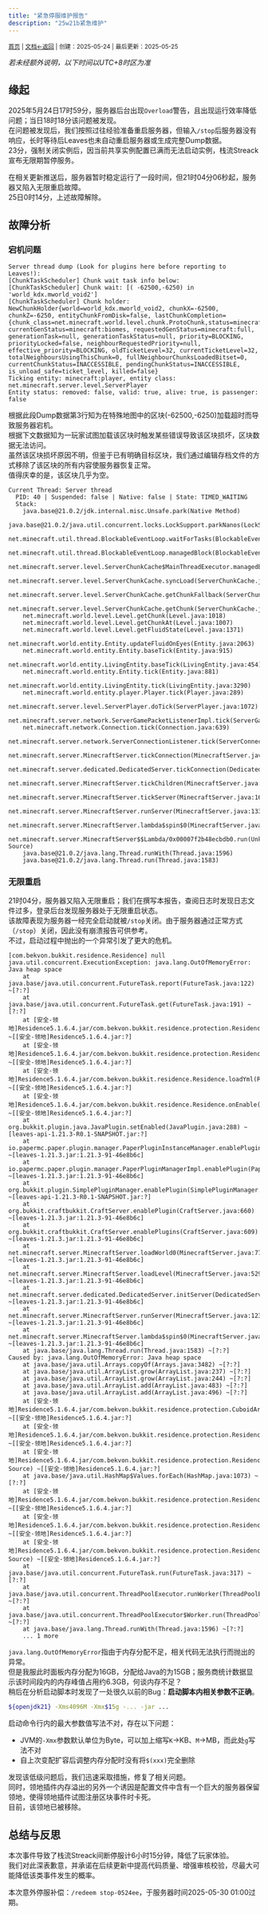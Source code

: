 ```yaml
---
title: "紧急停服维护报告"
description: "25w21b紧急维护"
---
```

<small id="old_menu"><a href="/Streack/">首页</a> | <a href="/Streack/doc/">文档</a></small><small><a href="../../">←返回</a> |
 创建：2025-05-24 | 最后更新：2025-05-25</small><br>
 
*若未经额外说明，以下时间以UTC+8时区为准*

## 缘起
2025年5月24日17时59分，服务器后台出现`Overload`警告，且出现运行效率降低问题；当日18时18分该问题被发现。<br>
在问题被发现后，我们按照过往经验准备重启服务器，但输入`/stop`后服务器没有响应，长时等待后Leaves也未自动重启服务器或生成完整Dump数据。<br>
23分，强制关闭实例后，因当前共享实例配置已满而无法启动实例，栈流Streack宣布无限期暂停服务。<br>

在相关更新推送后，服务器暂时稳定运行了一段时间，但21时04分06秒起，服务器又陷入无限重启故障。<br>
25日0时14分，上述故障解除。

## 故障分析
### 宕机问题

```text
Server thread dump (Look for plugins here before reporting to Leaves!):
[ChunkTaskScheduler] Chunk wait task info below: 
[ChunkTaskScheduler] Chunk wait: [( -62500,-6250) in 'world_kdx.mworld_void2']
[ChunkTaskScheduler] Chunk holder: NewChunkHolder{world=world_kdx.mworld_void2, chunkX=-62500, chunkZ=-6250, entityChunkFromDisk=false, lastChunkCompletion={chunk_class=net.minecraft.world.level.chunk.ProtoChunk,status=minecraft:biomes}, currentGenStatus=minecraft:biomes, requestedGenStatus=minecraft:full, generationTask=null, generationTaskStatus=null, priority=BLOCKING, priorityLocked=false, neighbourRequestedPriority=null, effective_priority=BLOCKING, oldTicketLevel=32, currentTicketLevel=32, totalNeighboursUsingThisChunk=0, fullNeighbourChunksLoadedBitset=0, currentChunkStatus=INACCESSIBLE, pendingChunkStatus=INACCESSIBLE, is_unload_safe=ticket_level, killed=false}
Ticking entity: minecraft:player, entity class: net.minecraft.server.level.ServerPlayer
Entity status: removed: false, valid: true, alive: true, is passenger: false
```

根据此段Dump数据第3行知为在特殊地图中的区块(-62500,-6250)加载超时而导致服务器宕机。<br>
根据下文数据知为一玩家试图加载该区块时触发某些错误导致该区块损坏，区块数据无法访问。<br>
虽然该区块损坏原因不明，但鉴于已有明确目标区块，我们通过编辑存档文件的方式移除了该区块的所有内容使服务器恢复正常。<br>
值得庆幸的是，该区块几乎为空。

```text
Current Thread: Server thread
  PID: 40 | Suspended: false | Native: false | State: TIMED_WAITING
  Stack:
    java.base@21.0.2/jdk.internal.misc.Unsafe.park(Native Method)
    java.base@21.0.2/java.util.concurrent.locks.LockSupport.parkNanos(LockSupport.java:269)
    net.minecraft.util.thread.BlockableEventLoop.waitForTasks(BlockableEventLoop.java:149)
    net.minecraft.util.thread.BlockableEventLoop.managedBlock(BlockableEventLoop.java:139)
    net.minecraft.server.level.ServerChunkCache$MainThreadExecutor.managedBlock(ServerChunkCache.java:815)
    net.minecraft.server.level.ServerChunkCache.syncLoad(ServerChunkCache.java:111)
    net.minecraft.server.level.ServerChunkCache.getChunkFallback(ServerChunkCache.java:145)
    net.minecraft.server.level.ServerChunkCache.getChunk(ServerChunkCache.java:294)
    net.minecraft.world.level.Level.getChunk(Level.java:1018)
    net.minecraft.world.level.Level.getChunkAt(Level.java:1007)
    net.minecraft.world.level.Level.getFluidState(Level.java:1371)
    net.minecraft.world.entity.Entity.updateFluidOnEyes(Entity.java:2063)
    net.minecraft.world.entity.Entity.baseTick(Entity.java:915)
    net.minecraft.world.entity.LivingEntity.baseTick(LivingEntity.java:454)
    net.minecraft.world.entity.Entity.tick(Entity.java:881)
    net.minecraft.world.entity.LivingEntity.tick(LivingEntity.java:3290)
    net.minecraft.world.entity.player.Player.tick(Player.java:289)
    net.minecraft.server.level.ServerPlayer.doTick(ServerPlayer.java:1072)
    net.minecraft.server.network.ServerGamePacketListenerImpl.tick(ServerGamePacketListenerImpl.java:360)
    net.minecraft.network.Connection.tick(Connection.java:639)
    net.minecraft.server.network.ServerConnectionListener.tick(ServerConnectionListener.java:248)
    net.minecraft.server.MinecraftServer.tickConnection(MinecraftServer.java:1932)
    net.minecraft.server.dedicated.DedicatedServer.tickConnection(DedicatedServer.java:459)
    net.minecraft.server.MinecraftServer.tickChildren(MinecraftServer.java:1901)
    net.minecraft.server.MinecraftServer.tickServer(MinecraftServer.java:1669)
    net.minecraft.server.MinecraftServer.runServer(MinecraftServer.java:1334)
    net.minecraft.server.MinecraftServer.lambda$spin$0(MinecraftServer.java:339)
    net.minecraft.server.MinecraftServer$$Lambda/0x00007f2b48ecbdb0.run(Unknown Source)
    java.base@21.0.2/java.lang.Thread.runWith(Thread.java:1596)
    java.base@21.0.2/java.lang.Thread.run(Thread.java:1583)
```

### 无限重启
21时04分，服务器又陷入无限重启；我们在撰写本报告，查阅日志时发现日志文件过多，登录后台发现服务器处于无限重启状态。<br>
该故障表现为服务器一经完全启动就被`/stop`关闭。由于服务器通过正常方式（`/stop`）关闭，因此没有崩溃报告可供参考。<br>
不过，启动过程中抛出的一个异常引发了更大的危机。

```text
[com.bekvon.bukkit.residence.Residence] null
java.util.concurrent.ExecutionException: java.lang.OutOfMemoryError: Java heap space
	at java.base/java.util.concurrent.FutureTask.report(FutureTask.java:122) ~[?:?]
	at java.base/java.util.concurrent.FutureTask.get(FutureTask.java:191) ~[?:?]
	at [安全-领地]Residence5.1.6.4.jar/com.bekvon.bukkit.residence.protection.ResidenceManager.multithreadLoadMap(ResidenceManager.java:1215) ~[[安全-领地]Residence5.1.6.4.jar:?]
	at [安全-领地]Residence5.1.6.4.jar/com.bekvon.bukkit.residence.protection.ResidenceManager.load(ResidenceManager.java:1099) ~[[安全-领地]Residence5.1.6.4.jar:?]
	at [安全-领地]Residence5.1.6.4.jar/com.bekvon.bukkit.residence.Residence.loadYml(Residence.java:1502) ~[[安全-领地]Residence5.1.6.4.jar:?]
	at [安全-领地]Residence5.1.6.4.jar/com.bekvon.bukkit.residence.Residence.onEnable(Residence.java:672) ~[[安全-领地]Residence5.1.6.4.jar:?]
	at org.bukkit.plugin.java.JavaPlugin.setEnabled(JavaPlugin.java:288) ~[leaves-api-1.21.3-R0.1-SNAPSHOT.jar:?]
	at io.papermc.paper.plugin.manager.PaperPluginInstanceManager.enablePlugin(PaperPluginInstanceManager.java:202) ~[leaves-1.21.3.jar:1.21.3-91-46e8b6c]
	at io.papermc.paper.plugin.manager.PaperPluginManagerImpl.enablePlugin(PaperPluginManagerImpl.java:109) ~[leaves-1.21.3.jar:1.21.3-91-46e8b6c]
	at org.bukkit.plugin.SimplePluginManager.enablePlugin(SimplePluginManager.java:520) ~[leaves-api-1.21.3-R0.1-SNAPSHOT.jar:?]
	at org.bukkit.craftbukkit.CraftServer.enablePlugin(CraftServer.java:660) ~[leaves-1.21.3.jar:1.21.3-91-46e8b6c]
	at org.bukkit.craftbukkit.CraftServer.enablePlugins(CraftServer.java:609) ~[leaves-1.21.3.jar:1.21.3-91-46e8b6c]
	at net.minecraft.server.MinecraftServer.loadWorld0(MinecraftServer.java:770) ~[leaves-1.21.3.jar:1.21.3-91-46e8b6c]
	at net.minecraft.server.MinecraftServer.loadLevel(MinecraftServer.java:529) ~[leaves-1.21.3.jar:1.21.3-91-46e8b6c]
	at net.minecraft.server.dedicated.DedicatedServer.initServer(DedicatedServer.java:332) ~[leaves-1.21.3.jar:1.21.3-91-46e8b6c]
	at net.minecraft.server.MinecraftServer.runServer(MinecraftServer.java:1239) ~[leaves-1.21.3.jar:1.21.3-91-46e8b6c]
	at net.minecraft.server.MinecraftServer.lambda$spin$0(MinecraftServer.java:339) ~[leaves-1.21.3.jar:1.21.3-91-46e8b6c]
	at java.base/java.lang.Thread.run(Thread.java:1583) ~[?:?]
Caused by: java.lang.OutOfMemoryError: Java heap space
	at java.base/java.util.Arrays.copyOf(Arrays.java:3482) ~[?:?]
	at java.base/java.util.ArrayList.grow(ArrayList.java:237) ~[?:?]
	at java.base/java.util.ArrayList.grow(ArrayList.java:244) ~[?:?]
	at java.base/java.util.ArrayList.add(ArrayList.java:483) ~[?:?]
	at java.base/java.util.ArrayList.add(ArrayList.java:496) ~[?:?]
	at [安全-领地]Residence5.1.6.4.jar/com.bekvon.bukkit.residence.protection.CuboidArea.getChunks(CuboidArea.java:265) ~[[安全-领地]Residence5.1.6.4.jar:?]
	at [安全-领地]Residence5.1.6.4.jar/com.bekvon.bukkit.residence.protection.ResidenceManager.lambda$6(ResidenceManager.java:1306) ~[[安全-领地]Residence5.1.6.4.jar:?]
	at [安全-领地]Residence5.1.6.4.jar/com.bekvon.bukkit.residence.protection.ResidenceManager$$Lambda/0x00007f498a6ed0d8.accept(Unknown Source) ~[[安全-领地]Residence5.1.6.4.jar:?]
	at java.base/java.util.HashMap$Values.forEach(HashMap.java:1073) ~[?:?]
	at [安全-领地]Residence5.1.6.4.jar/com.bekvon.bukkit.residence.protection.ResidenceManager.getChunks(ResidenceManager.java:1306) ~[[安全-领地]Residence5.1.6.4.jar:?]
	at [安全-领地]Residence5.1.6.4.jar/com.bekvon.bukkit.residence.protection.ResidenceManager.lambda$4(ResidenceManager.java:1186) ~[[安全-领地]Residence5.1.6.4.jar:?]
	at [安全-领地]Residence5.1.6.4.jar/com.bekvon.bukkit.residence.protection.ResidenceManager$$Lambda/0x00007f498a6ea710.call(Unknown Source) ~[[安全-领地]Residence5.1.6.4.jar:?]
	at java.base/java.util.concurrent.FutureTask.run(FutureTask.java:317) ~[?:?]
	at java.base/java.util.concurrent.ThreadPoolExecutor.runWorker(ThreadPoolExecutor.java:1144) ~[?:?]
	at java.base/java.util.concurrent.ThreadPoolExecutor$Worker.run(ThreadPoolExecutor.java:642) ~[?:?]
	at java.base/java.lang.Thread.runWith(Thread.java:1596) ~[?:?]
	... 1 more
```

`java.lang.OutOfMemoryError`指由于内存分配不足，相关代码无法执行而抛出的异常。<br>
但是我服此时面板内存分配为16GB，分配给Java的为15GB；服务商统计数据显示该时间段内的内存峰值占用约6.3GB，何谈内存不足？<br>
稍后在分析启动脚本时发现了一处很久以前的Bug：**启动脚本内相关参数不正确**。

```bash
${openjdk21} -Xms4096M -Xmx$15g -... -jar ...
```

启动命令行内的最大参数值写法不对，存在以下问题：
* JVM的`-Xmx`参数默认单位为Byte，可以加上缩写`K`→KB、`M`→MB，而此处`g`写法不对
* 自上次变配扩容后调整内存分配时没有将`$(xxx)`完全删除

发现该低级问题后，我们迅速采取措施，修复了相关问题。<br>
同时，领地插件内存溢出的另外一个诱因是配置文件中含有一个巨大的服务器保留领地，使得领地插件试图注册区块事件时卡死。<br>
目前，该领地已被移除。

## 总结与反思
本次事件导致了栈流Streack间断停服计6小时15分钟，降低了玩家体验。<br>
我们对此深表歉意，并承诺在后续更新中提高代码质量、增强审核校验，尽最大可能降低该类事件发生的概率。

本次意外停服补偿：`/redeem stop-0524ee`，于服务器时间2025-05-30 01:00过期。

<script src="https://rs.kdxiaoyi.top/res/scripts/js/sober@1.0.6.min.js"></script><script src="https://kdxiaoyi.top/Streack/page/js/pmd.js"></script><script src="https://rs.kdxiaoyi.top/res/scripts/js/pmd-reRender.min.js"></script>